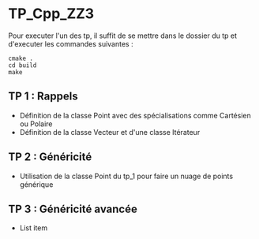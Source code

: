 # TP_Cpp_ZZ3
Pour executer l'un des tp, il suffit de se mettre dans le dossier du tp et d'executer les commandes suivantes :

    cmake .
    cd build
    make

## TP 1 : Rappels

 - Définition de la classe Point avec des spécialisations comme Cartésien ou Polaire
 - Définition de la classe Vecteur et d'une classe Itérateur

## TP 2 : Généricité

 - Utilisation de la classe Point du tp_1 pour faire un nuage de points générique

## TP 3 : Généricité avancée

 - List item

